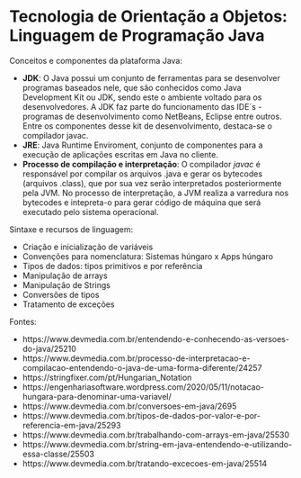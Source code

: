 # Tecnologia de Orientação a Objetos: Linguagem de Programação Java
<p>Conceitos e componentes da plataforma Java:</p> 
<ul>  
  <li><strong>JDK</strong>: O Java possui um conjunto de ferramentas para se desenvolver programas baseados nele, que são conhecidos como Java Development Kit ou JDK, sendo este o ambiente voltado para os desenvolvedores. A JDK faz parte do funcionamento das IDE´s - programas de desenvolvimento como NetBeans, Eclipse entre outros. Entre os componentes desse kit de desenvolvimento, destaca-se o compilador javac.</li>
  <li><strong>JRE</strong>: Java Runtime Enviroment, conjunto de componentes para a execução de aplicações escritas em Java no cliente. </li>  
  <li><strong>Processo de compilação e interpretação</strong>: O compilador <i>javac</i> é responsável por compilar os arquivos .java e gerar os bytecodes (arquivos .class), que por sua vez serão interpretados posteriormente pela JVM. No processo de interpretação, a JVM realiza a varredura nos bytecodes e intepreta-o para gerar código de máquina que será executado pelo sistema operacional.</li>
</ul> 

<p>Sintaxe e recursos de linguagem:</p> 

<ul>  
  <li>Criação e inicialização de variáveis</li>  
  <li>Convenções para nomenclatura: Sistemas húngaro x Apps húngaro</li>
  <li>Tipos de dados: tipos primitivos e por referência</li>
  <li>Manipulação de arrays</li>
  <li>Manipulação de Strings</li>
  <li>Conversões de tipos</li>
  <li>Tratamento de exceções</li>  
 </ul> 


<p>Fontes:</p> 

<ul>  
  <li>https://www.devmedia.com.br/entendendo-e-conhecendo-as-versoes-do-java/25210</li>  
  <li>https://www.devmedia.com.br/processo-de-interpretacao-e-compilacao-entendendo-o-java-de-uma-forma-diferente/24257</li>
  <li>https://stringfixer.com/pt/Hungarian_Notation</li>
  <li>https://engenhariasoftware.wordpress.com/2020/05/11/notacao-hungara-para-denominar-uma-variavel/</li>
  <li>https://www.devmedia.com.br/conversoes-em-java/2695</li>
  <li>https://www.devmedia.com.br/tipos-de-dados-por-valor-e-por-referencia-em-java/25293</li>
  <li>https://www.devmedia.com.br/trabalhando-com-arrays-em-java/25530</li>  
  <li>https://www.devmedia.com.br/string-em-java-entendendo-e-utilizando-essa-classe/25503</li>
  <li>https://www.devmedia.com.br/tratando-excecoes-em-java/25514</li>
 </ul> 




